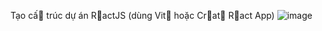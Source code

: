 Tạo cấ trúc dự án RactJS (dùng Vit hoặc Crat Ract App)
![image](https://github.com/user-attachments/assets/a8fc36d1-652a-4801-9306-bc5328199b8a)
